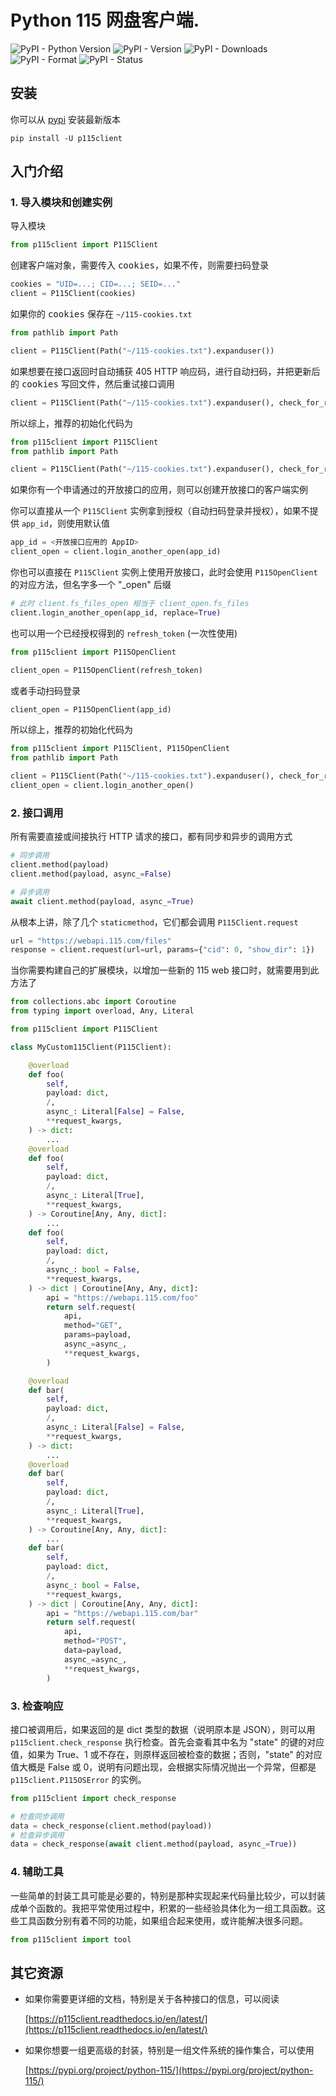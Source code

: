# Python 115 网盘客户端.

![PyPI - Python Version](https://img.shields.io/pypi/pyversions/p115client)
![PyPI - Version](https://img.shields.io/pypi/v/p115client)
![PyPI - Downloads](https://img.shields.io/pypi/dm/p115client)
![PyPI - Format](https://img.shields.io/pypi/format/p115client)
![PyPI - Status](https://img.shields.io/pypi/status/p115client)

## 安装

你可以从 [pypi](https://pypi.org/project/p115client/) 安装最新版本

```console
pip install -U p115client
```

## 入门介绍

### 1. 导入模块和创建实例

导入模块

```python
from p115client import P115Client
```

创建客户端对象，需要传入 <kbd>cookies</kbd>，如果不传，则需要扫码登录

```python
cookies = "UID=...; CID=...; SEID=..."
client = P115Client(cookies)
```

如果你的 <kbd>cookies</kbd> 保存在 `~/115-cookies.txt`

```python
from pathlib import Path

client = P115Client(Path("~/115-cookies.txt").expanduser())
```

如果想要在接口返回时自动捕获 405 HTTP 响应码，进行自动扫码，并把更新后的 <kbd>cookies</kbd> 写回文件，然后重试接口调用

```python
client = P115Client(Path("~/115-cookies.txt").expanduser(), check_for_relogin=True)
```

所以综上，推荐的初始化代码为

```python
from p115client import P115Client
from pathlib import Path

client = P115Client(Path("~/115-cookies.txt").expanduser(), check_for_relogin=True)
```

如果你有一个申请通过的开放接口的应用，则可以创建开放接口的客户端实例

你可以直接从一个 `P115Client` 实例拿到授权（自动扫码登录并授权），如果不提供 `app_id`，则使用默认值

```python
app_id = <开放接口应用的 AppID>
client_open = client.login_another_open(app_id)
```

你也可以直接在 `P115Client` 实例上使用开放接口，此时会使用 `P115OpenClient` 的对应方法，但名字多一个 "_open" 后缀

```python
# 此时 client.fs_files_open 相当于 client_open.fs_files
client.login_another_open(app_id, replace=True)
```

也可以用一个已经授权得到的 `refresh_token` (一次性使用)

```python
from p115client import P115OpenClient

client_open = P115OpenClient(refresh_token)
```

或者手动扫码登录

```python
client_open = P115OpenClient(app_id)
```

所以综上，推荐的初始化代码为

```python
from p115client import P115Client, P115OpenClient
from pathlib import Path

client = P115Client(Path("~/115-cookies.txt").expanduser(), check_for_relogin=True)
client_open = client.login_another_open()
```

### 2. 接口调用

所有需要直接或间接执行 HTTP 请求的接口，都有同步和异步的调用方式

```python
# 同步调用
client.method(payload)
client.method(payload, async_=False)

# 异步调用
await client.method(payload, async_=True)
```

从根本上讲，除了几个 `staticmethod`，它们都会调用 `P115Client.request`

```python
url = "https://webapi.115.com/files"
response = client.request(url=url, params={"cid": 0, "show_dir": 1})
```

当你需要构建自己的扩展模块，以增加一些新的 115 web 接口时，就需要用到此方法了

```python
from collections.abc import Coroutine
from typing import overload, Any, Literal

from p115client import P115Client

class MyCustom115Client(P115Client):

    @overload
    def foo(
        self, 
        payload: dict, 
        /, 
        async_: Literal[False] = False, 
        **request_kwargs, 
    ) -> dict:
        ...
    @overload
    def foo(
        self, 
        payload: dict, 
        /, 
        async_: Literal[True], 
        **request_kwargs, 
    ) -> Coroutine[Any, Any, dict]:
        ...
    def foo(
        self, 
        payload: dict, 
        /, 
        async_: bool = False, 
        **request_kwargs, 
    ) -> dict | Coroutine[Any, Any, dict]:
        api = "https://webapi.115.com/foo"
        return self.request(
            api, 
            method="GET", 
            params=payload, 
            async_=async_, 
            **request_kwargs, 
        )

    @overload
    def bar(
        self, 
        payload: dict, 
        /, 
        async_: Literal[False] = False, 
        **request_kwargs, 
    ) -> dict:
        ...
    @overload
    def bar(
        self, 
        payload: dict, 
        /, 
        async_: Literal[True], 
        **request_kwargs, 
    ) -> Coroutine[Any, Any, dict]:
        ...
    def bar(
        self, 
        payload: dict, 
        /, 
        async_: bool = False, 
        **request_kwargs, 
    ) -> dict | Coroutine[Any, Any, dict]:
        api = "https://webapi.115.com/bar"
        return self.request(
            api, 
            method="POST", 
            data=payload, 
            async_=async_, 
            **request_kwargs, 
        )
```

### 3. 检查响应

接口被调用后，如果返回的是 dict 类型的数据（说明原本是 JSON），则可以用 `p115client.check_response` 执行检查。首先会查看其中名为 "state" 的键的对应值，如果为  True、1 或不存在，则原样返回被检查的数据；否则，"state" 的对应值大概是 False 或 0，说明有问题出现，会根据实际情况抛出一个异常，但都是 `p115client.P115OSError` 的实例。

```python
from p115client import check_response

# 检查同步调用
data = check_response(client.method(payload))
# 检查异步调用
data = check_response(await client.method(payload, async_=True))
```

### 4. 辅助工具

一些简单的封装工具可能是必要的，特别是那种实现起来代码量比较少，可以封装成单个函数的。我把平常使用过程中，积累的一些经验具体化为一组工具函数。这些工具函数分别有着不同的功能，如果组合起来使用，或许能解决很多问题。

```python
from p115client import tool
```

## 其它资源

- 如果你需要更详细的文档，特别是关于各种接口的信息，可以阅读

    [https://p115client.readthedocs.io/en/latest/](https://p115client.readthedocs.io/en/latest/)

- 如果你想要一组更高级的封装，特别是一组文件系统的操作集合，可以使用

    [https://pypi.org/project/python-115/](https://pypi.org/project/python-115/)

